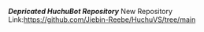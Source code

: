 ***Depricated HuchuBot Repository***
New Repository Link:https://github.com/Jiebin-Reebe/HuchuVS/tree/main
